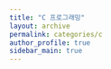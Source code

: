 ```yaml
---
title: "C 프로그래밍"
layout: archive
permalink: categories/c
author_profile: true
sidebar_main: true
---
```

